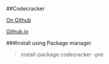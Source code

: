 ﻿##Codecracker

[On Github](https://github.com/code-cracker/code-cracker)

[Github.io](http://code-cracker.github.io/)



###Install using Package manager

>install-package codecracker -pre

